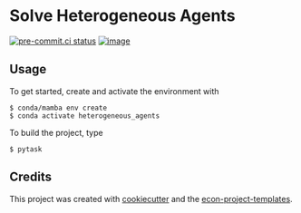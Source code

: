 # Solve Heterogeneous Agents

[![pre-commit.ci status](https://results.pre-commit.ci/badge/github/JoseLores/het_agents/main.svg)](https://results.pre-commit.ci/latest/github/JoseLores/het_agents/main)
[![image](https://img.shields.io/badge/code%20style-black-000000.svg)](https://github.com/psf/black)

## Usage

To get started, create and activate the environment with

```console
$ conda/mamba env create
$ conda activate heterogeneous_agents
```

To build the project, type

```console
$ pytask
```

## Credits

This project was created with [cookiecutter](https://github.com/audreyr/cookiecutter)
and the
[econ-project-templates](https://github.com/OpenSourceEconomics/econ-project-templates).
